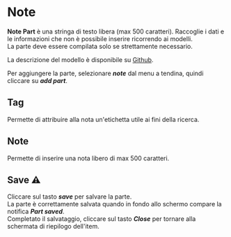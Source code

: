 # Note

**Note Part** è una stringa di testo libera (max 500 caratteri). Raccoglie i dati e le informazioni che non è possibile inserire ricorrendo ai modelli.    
La parte deve essere compilata solo se strettamente necessario.  
 
La descrizione del modello è disponibile su [Github](https://github.com/vedph/cadmus-general#notepart).

Per aggiungere la parte, selezionare **_note_** dal menu a tendina, quindi cliccare su **_add part_**.

## Tag
Permette di attribuire alla nota un'etichetta utile ai fini della ricerca.

## Note
Permette di inserire una nota libero di max 500 caratteri.

## Save ⚠️ 

Cliccare sul tasto **_save_** per salvare la parte.  
La parte è correttamente salvata quando in fondo allo schermo compare la notifica **_Part saved_**.  
Completato il salvataggio, cliccare sul tasto **_Close_** per tornare alla schermata di riepilogo dell'item.
